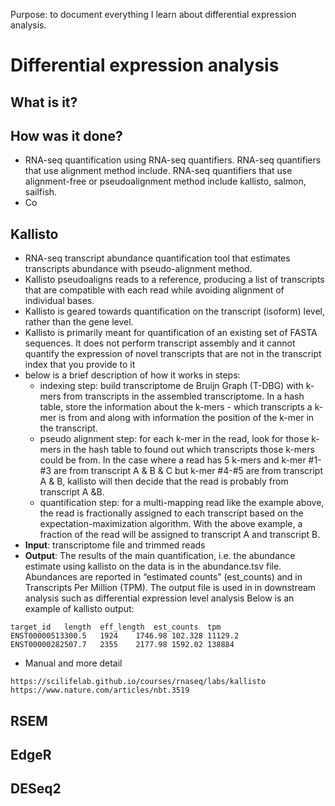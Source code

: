 Purpose: to document everything I learn about differential expression analysis.

# Differential expression analysis
## What is it?

## How was it done?
- RNA-seq quantification using RNA-seq quantifiers. RNA-seq quantifiers that use alignment method include. RNA-seq quantifiers that use alignment-free or pseudoalignment method include kallisto, salmon, sailfish. 
- Co


## Kallisto
- RNA-seq transcript abundance quantification tool that estimates transcripts abundance with pseudo-alignment method. 
- Kallisto pseudoaligns reads to a reference, producing a list of transcripts that are compatible with each read while avoiding alignment of individual bases. 
- Kallisto is geared towards quantification on the transcript (isoform) level, rather than the gene level. 
- Kallisto is primarily meant for quantification of an existing set of FASTA sequences. It does not perform transcript assembly and it cannot quantify the expression of novel transcripts that are not in the transcript index that you provide to it
- below is a brief description of how it works in steps:
  - indexing step: build transcriptome de Bruijn Graph (T-DBG) with k-mers from transcripts in the assembled transcriptome. In a hash table, store the information about the k-mers - which transcripts a k-mer is from and along with information the position of the k-mer in the transcript. 
  - pseudo alignment step: for each k-mer in the read, look for those k-mers in the hash table to found out which transcripts those k-mers could be from. In the case where a read has 5 k-mers and k-mer #1-#3 are from transcript A & B & C but k-mer #4-#5 are from transcript A & B, kallisto will then decide that the read is probably from transcript A &B.      
  - quantification step:  for a multi-mapping read like the example above, the read is fractionally assigned to each transcript based on the expectation-maximization algorithm. With the above example, a fraction of the read will be assigned to transcript A and transcript B.
- **Input**: transcriptome file and trimmed reads
- **Output**: The results of the main quantification, i.e. the abundance estimate using kallisto on the data is in the abundance.tsv file. Abundances are reported in “estimated counts” (est_counts) and in Transcripts Per Million (TPM). The output file is used in in downstream analysis such as differential expression level analysis Below is an example of kallisto output:
```
target_id	length	eff_length	est_counts	tpm
ENST00000513300.5	1924	1746.98	102.328	11129.2
ENST00000282507.7	2355	2177.98	1592.02	138884
```
- Manual and more detail
```
https://scilifelab.github.io/courses/rnaseq/labs/kallisto
https://www.nature.com/articles/nbt.3519

```

## RSEM


## EdgeR


## DESeq2
